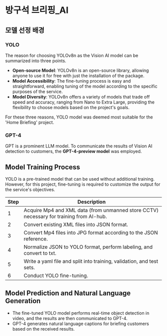 방구석 브리핑_AI
========================

## 모델 선정 배경
### YOLO

The reason for choosing YOLOv8n as the Vision AI model can be summarized into three points.

* **Open-source Model**: YOLOv8n is an open-source library, allowing anyone to use it for free with just the installation of the package.
* **Model Accessibility**: The fine-tuning process is easy and straightforward, enabling tuning of the model according to the specific purposes of the service.
* **Model Diversity**: YOLOv8n offers a variety of models that trade off speed and accuracy, ranging from Nano to Extra Large, providing the flexibility to choose models based on the project's goals.

For these three reasons, YOLO model was deemed most suitable for the 'Home Briefing' project.


### GPT-4

GPT is a prominent LLM model. To communicate the results of Vision AI detection to customers, the **GPT-4-preview model** was employed.



## Model Training Process

YOLO is a pre-trained model that can be used without additional training. However, for this project, fine-tuning is required to customize the output for the service's objectives.

| Step | Description |
|------|-------------|
| 1    | Acquire Mp4 and XML data (from unmanned store CCTV) necessary for training from AI-hub. |
| 2    | Convert existing XML files into JSON format. |
| 3    | Convert Mp4 files into JPG format according to the JSON reference. |
| 4    | Normalize JSON to YOLO format, perform labeling, and convert to txt. |
| 5    | Write a yaml file and split into training, validation, and test sets. |
| 6    | Conduct YOLO fine-tuning. |


## Model Prediction and Natural Language Generation


* The fine-tuned YOLO model performs real-time object detection in video, and the results are then communicated to GPT-4.
* GPT-4 generates natural language captions for briefing customers based on the received results.
